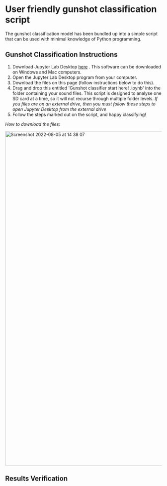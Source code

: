 # User friendly gunshot classification script

The gunshot classification model has been bundled up into a simple script that can be used with minimal knowledge of Python programming. 

## Gunshot Classification Instructions ##

1. Download Jupyter Lab Desktop [here](https://github.com/jupyterlab/jupyterlab-desktop#download) . This software can be downloaded on Windows and Mac computers.
2. Open the Jupyter Lab Desktop program from your computer. 
3. Download the files on this page (follow instructions below to do this).
4. Drag and drop this entitled 'Gunshot classifier start here! .ipynb' into the folder containing your sound files. This script is designed to analyse one SD card at a time, so it will not recurse through multiple folder levels. *If you files are on an external drive, then you must follow these steps to open Jupyter Desktop from the external drive*
5. Follow the steps marked out on the script, and happy classifying!


*How to download the files*:

<img width="1071" alt="Screenshot 2022-08-05 at 14 38 07" src="https://user-images.githubusercontent.com/72734966/183140838-9dae6da6-0780-4768-a9fb-900c3310bed9.png">

## Results Verification ##
